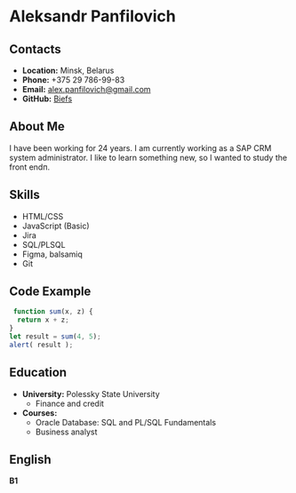 # Aleksandr Panfilovich
## Contacts
* **Location:** Minsk, Belarus
* **Phone:** +375 29 786-99-83
* **Email:** alex.panfilovich@gmail.com
* **GitHub:** [Biefs](https://github.com/Biefs)
## About Me
I have been working for 24 years. I am currently working as a SAP CRM system administrator. I like to learn something new, so I wanted to study the front endп.
## Skills
* HTML/CSS
* JavaScript (Basic)
* Jira
* SQL/PLSQL
* Figma, balsamiq
* Git
## Code Example
```javascript
 function sum(x, z) {
  return x + z;
}
let result = sum(4, 5);
alert( result );
```
## Education
*  **University:** Polessky State University  
    * Finance and credit
* **Courses:** 
    * Oracle Database: SQL and PL/SQL Fundamentals
    * Business analyst
## English
**B1**
